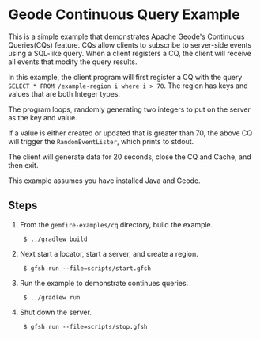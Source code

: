 <!--
~ Copyright (c) VMware, Inc. 2022. All rights reserved.
~ SPDX-License-Identifier: Apache-2.0
-->
<!--
Licensed to the Apache Software Foundation (ASF) under one or more
contributor license agreements.  See the NOTICE file distributed with
this work for additional information regarding copyright ownership.
The ASF licenses this file to You under the Apache License, Version 2.0
(the "License"); you may not use this file except in compliance with
the License.  You may obtain a copy of the License at

     http://www.apache.org/licenses/LICENSE-2.0

Unless required by applicable law or agreed to in writing, software
distributed under the License is distributed on an "AS IS" BASIS,
WITHOUT WARRANTIES OR CONDITIONS OF ANY KIND, either express or implied.
See the License for the specific language governing permissions and
limitations under the License.
-->

# Geode Continuous Query Example

This is a simple example that demonstrates Apache Geode's Continuous Queries(CQs) feature.  CQs allow clients to subscribe
to server-side events using a SQL-like query.  When a client registers a CQ, the client will receive all events that
modify the query results.

In this example, the client program will first register a CQ with the query 
`SELECT * FROM /example-region i where i > 70`. The region has keys and values that are both Integer types.
 
The program loops, randomly generating two integers to put on the server as the key and value.
 
If a value is either created or updated that is greater than 70, the above CQ will trigger the `RandomEventLister`,
which prints to stdout.

The client will generate data for 20 seconds, close the CQ and Cache, and then exit.

This example assumes you have installed Java and Geode.

## Steps

1. From the `gemfire-examples/cq` directory, build the example.

        $ ../gradlew build

2. Next start a locator, start a server, and create a region.

        $ gfsh run --file=scripts/start.gfsh

3. Run the example to demonstrate continues queries.

        $ ../gradlew run

4. Shut down the server.

        $ gfsh run --file=scripts/stop.gfsh

